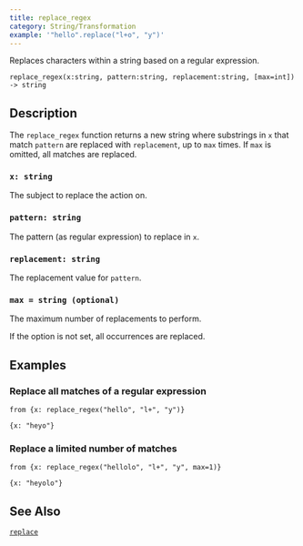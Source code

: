 ```yaml
---
title: replace_regex
category: String/Transformation
example: '"hello".replace("l+o", "y")'
---
```


Replaces characters within a string based on a regular expression.

```tql
replace_regex(x:string, pattern:string, replacement:string, [max=int]) -> string
```

## Description

The `replace_regex` function returns a new string where substrings in `x` that
match `pattern` are replaced with `replacement`, up to `max` times. If `max` is
omitted, all matches are replaced.

### `x: string`

The subject to replace the action on.

### `pattern: string`

The pattern (as regular expression) to replace in `x`.

### `replacement: string`

The replacement value for `pattern`.

### `max = string (optional)`

The maximum number of replacements to perform.

If the option is not set, all occurrences are replaced.

## Examples

### Replace all matches of a regular expression

```tql
from {x: replace_regex("hello", "l+", "y")}
```

```tql
{x: "heyo"}
```

### Replace a limited number of matches

```tql
from {x: replace_regex("hellolo", "l+", "y", max=1)}
```

```tql
{x: "heyolo"}
```

## See Also

[`replace`](/reference/functions/replace)
